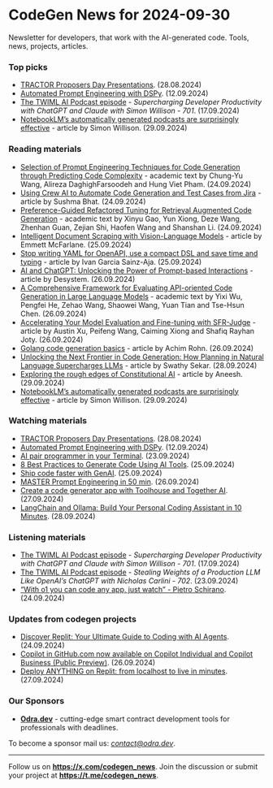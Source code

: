 # CodeGen News for 2024-09-30
Newsletter for developers, that work with the AI-generated code. Tools, news, projects, articles.

### Top picks
* [TRACTOR Proposers Day Presentations](https://www.youtube.com/watch?v=p-ktEmoKo78). (28.08.2024)
* [Automated Prompt Engineering with DSPy](https://www.youtube.com/watch?v=0gYMqFYRtDI). (12.09.2024)
* [The TWIML AI Podcast episode](https://www.youtube.com/watch?v=CRpHNB87gRY) - *Supercharging Developer Productivity with ChatGPT and Claude with Simon Willison - 701*. (17.09.2024)
* [NotebookLM’s automatically generated podcasts are surprisingly effective](https://simonwillison.net/2024/Sep/29/notebooklm-audio-overview/) - article by Simon Willison. (29.09.2024)

### Reading materials 
* [Selection of Prompt Engineering Techniques for Code Generation through Predicting Code Complexity](https://arxiv.org/pdf/2409.16416) - academic text by Chung-Yu Wang, Alireza DaghighFarsoodeh and Hung Viet Pham. (24.09.2024)
* [Using Crew AI to Automate Code Generation and Test Cases from Jira](https://medium.com/@sushmabhat.shimoga/using-crew-ai-to-automate-code-generation-and-test-cases-from-jira-1c1a31dfa27e) - article by Sushma Bhat. (24.09.2024)
* [Preference-Guided Refactored Tuning for Retrieval Augmented Code Generation](https://arxiv.org/pdf/2409.15895) - academic text by Xinyu Gao, Yun Xiong, Deze Wang, Zhenhan Guan, Zejian Shi, Haofen Wang and Shanshan Li. (24.09.2024)
* [Intelligent Document Scraping with Vision-Language Models](https://star-history.com/blog/thepipe) - article by Emmett McFarlane. (25.09.2024)
* [Stop writing YAML for OpenAPI, use a compact DSL and save time and typing](https://medium.com/@ivangsa/stop-writing-yaml-for-openapi-use-a-compact-dsl-and-save-time-and-typing-574a138faddc) - article by Ivan Garcia Sainz-Aja. (25.09.2024)
* [AI and ChatGPT: Unlocking the Power of Prompt-based Interactions](https://medium.com/@deenzeal/ai-and-chatgpt-unlocking-the-power-of-prompt-based-interactions-094200cad457) - article by Desystem. (26.09.2024)
* [A Comprehensive Framework for Evaluating API-oriented Code Generation in Large Language Models](https://arxiv.org/pdf/2409.15228) - academic text by Yixi Wu, Pengfei He, Zehao Wang, Shaowei Wang, Yuan Tian and Tse-Hsun Chen. (26.09.2024)
* [Accelerating Your Model Evaluation and Fine-tuning with SFR-Judge](https://blog.salesforceairesearch.com/sfr-judge/) - article by Austin Xu, Peifeng Wang, Caiming Xiong and Shafiq Rayhan Joty. (26.09.2024)
* [Golang code generation basics](https://blog.achim-rohn.de/golang-code-generation-basics-db9661ac6910) - article by Achim Rohn. (26.09.2024)
* [Unlocking the Next Frontier in Code Generation: How Planning in Natural Language Supercharges LLMs](https://medium.com/@swathyecengg/unlocking-the-next-frontier-in-code-generation-how-planning-in-natural-language-supercharges-llms-a4eb34dd8685) - article by Swathy Sekar. (28.09.2024)
* [Exploring the rough edges of Constitutional AI](https://medium.com/@aneeshdahiyaa482/exploring-the-rough-edges-of-constitutional-ai-3cf6bfb6e21a) - article by Aneesh. (29.09.2024)
* [NotebookLM’s automatically generated podcasts are surprisingly effective](https://simonwillison.net/2024/Sep/29/notebooklm-audio-overview/) - article by Simon Willison. (29.09.2024)

### Watching materials
* [TRACTOR Proposers Day Presentations](https://www.youtube.com/watch?v=p-ktEmoKo78). (28.08.2024)
* [Automated Prompt Engineering with DSPy](https://www.youtube.com/watch?v=0gYMqFYRtDI). (12.09.2024)
* [AI pair programmer in your Terminal](https://www.youtube.com/watch?v=A75FRSBt_VI). (23.09.2024)
* [8 Best Practices to Generate Code Using AI Tools](https://www.youtube.com/watch?v=3WApsAwSV78). (25.09.2024)
* [Ship code faster with GenAI](https://www.youtube.com/watch?v=Oh1uMK40_lI). (25.09.2024)
* [MASTER Prompt Engineering in 50 min](https://www.youtube.com/watch?v=hqkAH_65-vY). (26.09.2024)
* [Create a code generator app with Toolhouse and Together AI](https://www.youtube.com/watch?v=B4iS1V-eEHs). (27.09.2024)
* [LangChain and Ollama: Build Your Personal Coding Assistant in 10 Minutes](https://www.youtube.com/watch?v=fOUng7fMQ1Y). (28.09.2024)

### Listening materials 
* [The TWIML AI Podcast episode](https://www.youtube.com/watch?v=CRpHNB87gRY) - *Supercharging Developer Productivity with ChatGPT and Claude with Simon Willison - 701*. (17.09.2024)
* [The TWIML AI Podcast episode](https://www.youtube.com/watch?v=PfoYLmbyOQE) - *Stealing Weights of a Production LLM Like OpenAI’s ChatGPT with Nicholas Carlini - 702*. (23.09.2024)
* [“With o1 you can code any app, just watch” - Pietro Schirano](https://www.youtube.com/watch?v=-qPeR9GnEzo). (24.09.2024)
 
### Updates from codegen projects
* [Discover Replit: Your Ultimate Guide to Coding with AI Agents](https://hackernoon.com/discover-replit-your-ultimate-guide-to-coding-with-ai-agents). (24.09.2024)
* [Copilot in GitHub.com now available on Copilot Individual and Copilot Business (Public Preview)](https://github.blog/changelog/2024-09-26-copilot-in-github-com-now-available-on-copilot-individual-and-copilot-business-public-preview/). (26.09.2024)
* [Deploy ANYTHING on Replit: from localhost to live in minutes](https://www.youtube.com/watch?v=BabGA0Bk7_g). (27.09.2024)
 
### Our Sponsors
* **[Odra.dev](https://odra.dev)** - cutting-edge smart contract development tools for professionals with deadlines.

To become a sponsor mail us: *contact@odra.dev*. 
___
Follow us on **https://x.com/codegen_news**.
Join the discussion or submit your project at **https://t.me/codegen_news**.